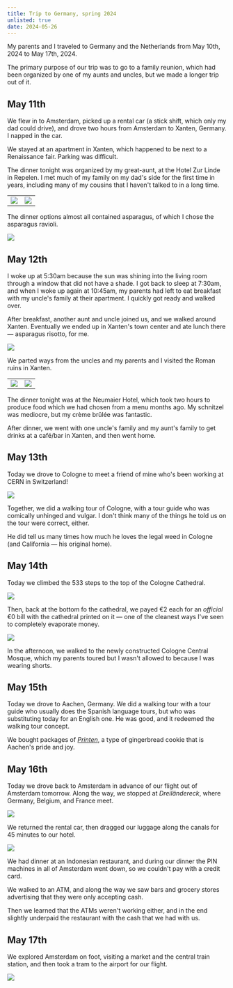 ```yaml
---
title: Trip to Germany, spring 2024
unlisted: true
date: 2024-05-26
---
```


My parents and I traveled to Germany and the Netherlands from May 10th, 2024 to May 17th, 2024.

The primary purpose of our trip was to go to a family reunion, which had been organized by one of my aunts and uncles, but we made a longer trip out of it.

## May 11th

We flew in to Amsterdam, picked up a rental car (a stick shift, which only my dad could drive), and drove two hours from Amsterdam to Xanten, Germany. I napped in the car.

We stayed at an apartment in Xanten, which happened to be next to a Renaissance fair. Parking was difficult.

The dinner tonight was organized by my great-aunt, at the Hotel Zur Linde in Repelen. I met much of my family on my dad's side for the first time in years, including many of my cousins that I haven't talked to in a long time.

| | |
| --- | --- |
| ![](/posts/xanten/dinner1.jpg) | ![](/posts/xanten/dinner2.jpg) |

The dinner options almost all contained asparagus, of which I chose the asparagus ravioli.

![](/posts/xanten/ravioli.jpg)

## May 12th

I woke up at 5:30am because the sun was shining into the living room through a window that did not have a shade. I got back to sleep at 7:30am, and when I woke up again at 10:45am, my parents had left to eat breakfast with my uncle's family at their apartment. I quickly got ready and walked over.

After breakfast, another aunt and uncle joined us, and we walked around Xanten. Eventually we ended up in Xanten's town center and ate lunch there — asparagus risotto, for me.

![](/posts/xanten/brothers.jpg)

We parted ways from the uncles and my parents and I visited the Roman ruins in Xanten.

| | |
| --- | --- |
| ![](/posts/xanten/arena.jpg) | ![](/posts/xanten/columns.jpg) |

The dinner tonight was at the Neumaier Hotel, which took two hours to produce food which we had chosen from a menu months ago. My schnitzel was mediocre, but my crème brûlée was fantastic.

After dinner, we went with one uncle's family and my aunt's family to get drinks at a café/bar in Xanten, and then went home.

## May 13th

Today we drove to Cologne to meet a friend of mine who's been working at CERN in Switzerland!

![](/posts/xanten/pizza.jpg)

Together, we did a walking tour of Cologne, with a tour guide who was comically unhinged and vulgar. I don't think many of the things he told us on the tour were correct, either.

He did tell us many times how much he loves the legal weed in Cologne (and California — his original home).

## May 14th

Today we climbed the 533 steps to the top of the Cologne Cathedral.

![](/posts/xanten/cathedral-view.jpg)

Then, back at the bottom fo the cathedral, we payed €2 each for an _official_ €0 bill with the cathedral printed on it — one of the cleanest ways I've seen to completely evaporate money.

![](/posts/xanten/zero.jpg)

In the afternoon, we walked to the newly constructed Cologne Central Mosque, which my parents toured but I wasn't allowed to because I was wearing shorts.

## May 15th

Today we drove to Aachen, Germany. We did a walking tour with a tour guide who usually does the Spanish language tours, but who was substituting today for an English one. He was good, and it redeemed the walking tour concept.

We bought packages of [_Printen_](https://en.wikipedia.org/wiki/Aachener_Printen), a type of gingerbread cookie that is Aachen's pride and joy.

## May 16th

Today we drove back to Amsterdam in advance of our flight out of Amsterdam tomorrow. Along the way, we stopped at _Dreiländereck_, where Germany, Belgium, and France meet.

![](/posts/xanten/dreilandereck.jpg)

We returned the rental car, then dragged our luggage along the canals for 45 minutes to our hotel.

![](/posts/xanten/canal.jpg)

We had dinner at an Indonesian restaurant, and during our dinner the PIN machines in all of Amsterdam went down, so we couldn't pay with a credit card.

We walked to an ATM, and along the way we saw bars and grocery stores advertising that they were only accepting cash.

Then we learned that the ATMs weren't working either, and in the end slightly underpaid the restaurant with the cash that we had with us.

## May 17th

We explored Amsterdam on foot, visiting a market and the central train station, and then took a tram to the airport for our flight.

![](/posts/xanten/houseboat.jpg)
